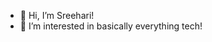 - 👋 Hi, I’m Sreehari!
- 👀 I’m interested in basically everything tech!


<!---
le-sgs/le-sgs is a ✨ special ✨ repository because its `README.md` (this file) appears on your GitHub profile.
You can click the Preview link to take a look at your changes.
--->
